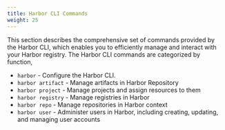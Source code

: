 ```yaml
---
title: Harbor CLI Commands
weight: 25
---
```


This section describes the comprehensive set of commands provided by the Harbor CLI, which enables you to efficiently manage and interact with your Harbor registry. The Harbor CLI commands are categorized by function,

- `harbor` - Configure the Harbor CLI.
- `harbor artifact` - Manage artifacts in Harbor Repository
- `harbor project` - Manage projects and assign resources to them
- `harbor registry` - Manage registries in Harbor
- `harbor repo` - Manage repositories in Harbor context
- `harbor user` - Administer users in Harbor, including creating, updating, and managing user accounts